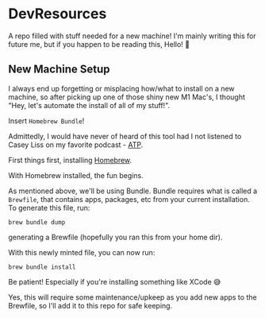 # DevResources
A repo filled with stuff needed for a new machine! I'm mainly writing this for future me, but if you happen to be reading this, Hello! 👋

## New Machine Setup
I always end up forgetting or misplacing how/what to install on a new machine, so after picking up one of those shiny new M1 Mac's, I thought "Hey, let's automate the install of all of my stuff!".

Insert `Homebrew Bundle`!

Admittedly, I would have never of heard of this tool had I not listened to Casey Liss on my favorite podcast - [ATP](https://www.caseyliss.com/2019/10/8/brew-bundle).


First things first, installing [Homebrew](https://brew.sh).

With Homebrew installed, the fun begins.

As mentioned above, we'll be using Bundle. Bundle requires what is called a `Brewfile`, that contains apps, packages, etc from your current installation. 
To generate this file, run:

```
brew bundle dump
```

generating a Brewfile (hopefully you ran this from your home dir).

With this newly minted file, you can now run:

```
brew bundle install
```

Be patient! Especially if you're installing something like XCode 😅

Yes, this will require some maintenance/upkeep as you add new apps to the Brewfile, so I'll add it to this repo for safe keeping.

